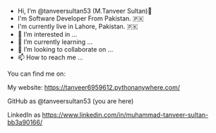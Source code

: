 - Hi, I’m @tanveersultan53 (M.Tanveer Sultan)👋 
- I'm Software Developer From Pakistan. 🇵🇰
- I'm currently live in Lahore, Pakistan. 🇵🇰
- 👀 I’m interested in ...
- 🌱 I’m currently learning ...
- 💞️ I’m looking to collaborate on ...
- 📫 How to reach me ...

You can find me on:

My website: https://tanveer6959612.pythonanywhere.com/

GitHub as @tanveersultan53 (you are here)

LinkedIn as https://www.linkedin.com/in/muhammad-tanveer-sultan-bb3a90166/

<!---
tanveersultan53/tanveersultan53 is a ✨ special ✨ repository because its `README.md` (this file) appears on your GitHub profile.
You can click the Preview link to take a look at your changes.
--->
